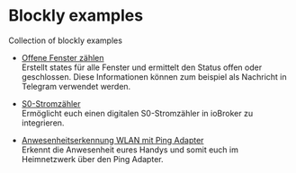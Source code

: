 

# Blockly examples

Collection of blockly examples

* [Offene Fenster zählen](https://github.com/smarthome-ts-de/TS_Community_Script_library/tree/master/Blockly/Offene_Fenster_zaehlen)  
Erstellt states für alle Fenster und ermittelt den Status offen oder geschlossen. Diese Informationen können zum beispiel als Nachricht in Telegram verwendet werden.

* [S0-Stromzähler](https://github.com/smarthome-ts-de/TS_Community_Script_library/tree/master/Blockly/S0-Zaehler)  
Ermöglicht euch einen digitalen S0-Stromzähler in ioBroker zu integrieren.

* [Anwesenheitserkennung WLAN mit Ping Adapter](https://github.com/smarthome-ts-de/TS_Community_Script_library/tree/master/Blockly/Anwesenheitserkennung_WLAN_mit_Ping_Adapter)  
Erkennt die Anwesenheit eures Handys und somit euch im Heimnetzwerk über den Ping Adapter. 